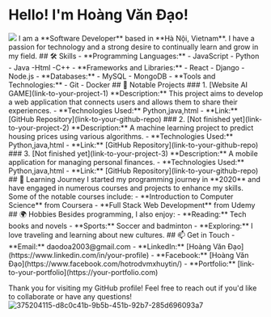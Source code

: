 # Hello! I'm Hoàng Văn Đạo!
<img src="https://private-user-images.githubusercontent.com/129944193/380365397-5b30b203-0157-4378-8c3a-06c3abddaccf.gif?jwt=eyJhbGciOiJIUzI1NiIsInR5cCI6IkpXVCJ9.eyJpc3MiOiJnaXRodWIuY29tIiwiYXVkIjoicmF3LmdpdGh1YnVzZXJjb250ZW50LmNvbSIsImtleSI6ImtleTUiLCJleHAiOjE3Mjk5NDI2MDEsIm5iZiI6MTcyOTk0MjMwMSwicGF0aCI6Ii8xMjk5NDQxOTMvMzgwMzY1Mzk3LTViMzBiMjAzLTAxNTctNDM3OC04YzNhLTA2YzNhYmRkYWNjZi5naWY_WC1BbXotQWxnb3JpdGhtPUFXUzQtSE1BQy1TSEEyNTYmWC1BbXotQ3JlZGVudGlhbD1BS0lBVkNPRFlMU0E1M1BRSzRaQSUyRjIwMjQxMDI2JTJGdXMtZWFzdC0xJTJGczMlMkZhd3M0X3JlcXVlc3QmWC1BbXotRGF0ZT0yMDI0MTAyNlQxMTMxNDFaJlgtQW16LUV4cGlyZXM9MzAwJlgtQW16LVNpZ25hdHVyZT01OWI1Zjg0YWFmOTJhYzdkZGM1NWQ1OGQ5NDNiMmI0ZDg0OTdjM2Q0MTRiNTlkNjNlNmFmMTA0YjVhNmFjMjdjJlgtQW16LVNpZ25lZEhlYWRlcnM9aG9zdCJ9.V3FJr4_zhXIo_XJgjVH9SGvETGjxpsYalh9pcWh1K2Y" data-canonical-src="https://github.com/user-attachments/assets/5b30b203-0157-4378-8c3a-06c3abddaccf" style="max-width: 50%; display: inline-block;" data-target="animated-image.originalImage">
I am a **Software Developer** based in **Hà Nội, Vietnam**. I have a passion for technology and a strong desire to continually learn and grow in my field.
## 🛠️ Skills
- **Programming Languages:** 
  - JavaScript
  - Python
  - Java
  -Html
  -C++
- **Frameworks and Libraries:**
  - React
  - Django
  - Node.js
- **Databases:**
  - MySQL
  - MongoDB
- **Tools and Technologies:**
  - Git
  - Docker
## 🚀 Notable Projects
### 1. [Website AI GAME](link-to-your-project-1)
**Description:** This project aims to develop a web application that connects users and allows them to share their experiences. 
- **Technologies Used:** Python,java,html
- **Link:** [GitHub Repository](link-to-your-github-repo)
### 2. [Not finished yet](link-to-your-project-2)
**Description:** A machine learning project to predict housing prices using various algorithms.
- **Technologies Used:** Python,java,html
- **Link:** [GitHub Repository](link-to-your-github-repo)
### 3. [Not finished yet](link-to-your-project-3)
**Description:** A mobile application for managing personal finances.
- **Technologies Used:** Python,java,html
- **Link:** [GitHub Repository](link-to-your-github-repo)
## 🌱 Learning Journey
I started my programming journey in **2020** and have engaged in numerous courses and projects to enhance my skills. Some of the notable courses include:
- **Introduction to Computer Science** from Coursera
- **Full Stack Web Development** from Udemy
## 🌍 Hobbies
Besides programming, I also enjoy:
- **Reading:** Tech books and novels
- **Sports:** Soccer and badminton
- **Exploring:** I love traveling and learning about new cultures.
## 📫 Get in Touch
- **Email:** daodoa2003@gmail.com
- **LinkedIn:** [Hoàng Văn Đạo](https://www.linkedin.com/in/your-profile)
- **Facebook:** [Hoàng Văn Đạo](https://www.facebook.com/hotrodvmxhuytin/)
- **Portfolio:** [link-to-your-portfolio](https://your-portfolio.com)

Thank you for visiting my GitHub profile! Feel free to reach out if you'd like to collaborate or have any questions!
![375204115-d8c0c41b-9b5b-451b-92b7-285d696093a7](https://github.com/user-attachments/assets/3934ed3d-ed0b-42d2-9d5e-80d5dcac44d4)

